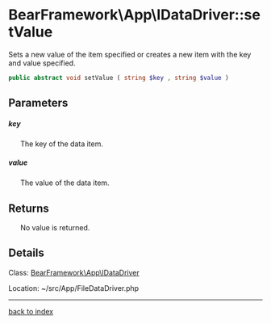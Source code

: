 # BearFramework\App\IDataDriver::setValue

Sets a new value of the item specified or creates a new item with the key and value specified.

```php
public abstract void setValue ( string $key , string $value )
```

## Parameters

##### key

&nbsp;&nbsp;&nbsp;&nbsp;&nbsp;&nbsp;The key of the data item.

##### value

&nbsp;&nbsp;&nbsp;&nbsp;&nbsp;&nbsp;The value of the data item.

## Returns

&nbsp;&nbsp;&nbsp;&nbsp;&nbsp;&nbsp;No value is returned.

## Details

Class: [BearFramework\App\IDataDriver](bearframework.app.idatadriver.class.md)

Location: ~/src/App/FileDataDriver.php

---

[back to index](index.md)

